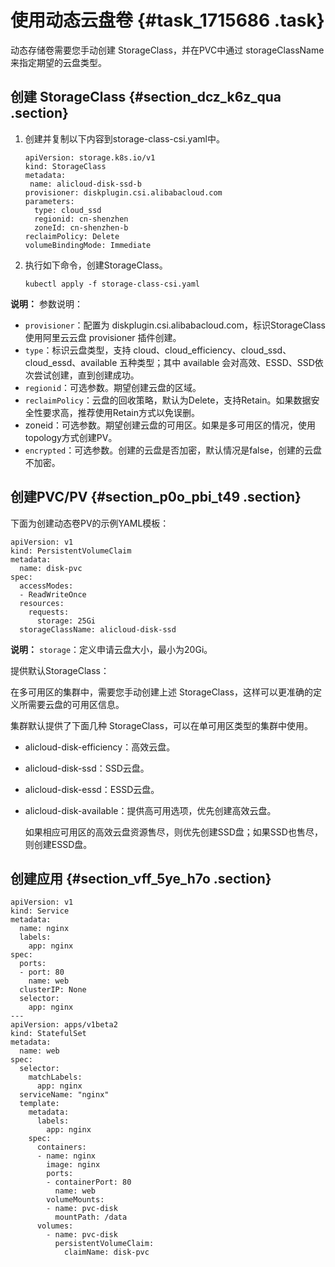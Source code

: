 # 使用动态云盘卷 {#task_1715686 .task}

动态存储卷需要您手动创建 StorageClass，并在PVC中通过 storageClassName 来指定期望的云盘类型。

## 创建 StorageClass {#section_dcz_k6z_qua .section}

1.  创建并复制以下内容到storage-class-csi.yaml中。 

    ``` {#codeblock_f4s_h7m_2g4}
    apiVersion: storage.k8s.io/v1
    kind: StorageClass
    metadata:
     name: alicloud-disk-ssd-b
    provisioner: diskplugin.csi.alibabacloud.com
    parameters:
      type: cloud_ssd
      regionid: cn-shenzhen
      zoneId: cn-shenzhen-b
    reclaimPolicy: Delete
    volumeBindingMode: Immediate
    ```

2.  执行如下命令，创建StorageClass。 

    ``` {#codeblock_mrv_2c8_lnh}
    kubectl apply -f storage-class-csi.yaml
    ```


**说明：** 参数说明：

-   `provisioner`：配置为 diskplugin.csi.alibabacloud.com，标识StorageClass使用阿里云云盘 provisioner 插件创建。
-   `type`：标识云盘类型，支持 cloud、cloud\_efficiency、cloud\_ssd、cloud\_essd、available 五种类型；其中 available 会对高效、ESSD、SSD依次尝试创建，直到创建成功。
-   `regionid`：可选参数。期望创建云盘的区域。
-   `reclaimPolicy`：云盘的回收策略，默认为Delete，支持Retain。如果数据安全性要求高，推荐使用Retain方式以免误删。
-   zoneid：可选参数。期望创建云盘的可用区。如果是多可用区的情况，使用topology方式创建PV。
-   `encrypted`：可选参数。创建的云盘是否加密，默认情况是false，创建的云盘不加密。

## 创建PVC/PV {#section_p0o_pbi_t49 .section}

下面为创建动态卷PV的示例YAML模板：

``` {#codeblock_rpb_b11_pg2}
apiVersion: v1
kind: PersistentVolumeClaim
metadata:
  name: disk-pvc
spec:
  accessModes:
  - ReadWriteOnce
  resources:
    requests:
      storage: 25Gi
  storageClassName: alicloud-disk-ssd
```

**说明：** `storage`：定义申请云盘大小，最小为20Gi。

提供默认StorageClass：

在多可用区的集群中，需要您手动创建上述 StorageClass，这样可以更准确的定义所需要云盘的可用区信息。

集群默认提供了下面几种 StorageClass，可以在单可用区类型的集群中使用。

-   alicloud-disk-efficiency：高效云盘。
-   alicloud-disk-ssd：SSD云盘。
-   alicloud-disk-essd：ESSD云盘。
-   alicloud-disk-available：提供高可用选项，优先创建高效云盘。

    如果相应可用区的高效云盘资源售尽，则优先创建SSD盘；如果SSD也售尽，则创建ESSD盘。


## 创建应用 {#section_vff_5ye_h7o .section}

``` {#codeblock_t4h_c03_jey}
apiVersion: v1
kind: Service
metadata:
  name: nginx
  labels:
    app: nginx
spec:
  ports:
  - port: 80
    name: web
  clusterIP: None
  selector:
    app: nginx
---
apiVersion: apps/v1beta2
kind: StatefulSet
metadata:
  name: web
spec:
  selector:
    matchLabels:
      app: nginx
  serviceName: "nginx"
  template:
    metadata:
      labels:
        app: nginx
    spec:
      containers:
      - name: nginx
        image: nginx
        ports:
        - containerPort: 80
          name: web
        volumeMounts:
        - name: pvc-disk
          mountPath: /data
      volumes:
        - name: pvc-disk
          persistentVolumeClaim:
            claimName: disk-pvc
```

